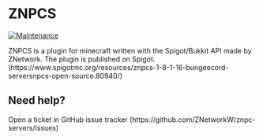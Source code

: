 # ZNPCS
[![Maintenance](https://img.shields.io/badge/maintained-yes-green.svg)](https://GitHub.com/Naereen/StrapDown.js/graphs/commit-activity)

<p>ZNPCS is a plugin for minecraft written with the Spigot/Bukkit API made by ZNetwork. The plugin is published on Spigot.   (https://www.spigotmc.org/resources/znpcs-1-8-1-16-bungeecord-serversnpcs-open-source.80940/)</p>

## Need help?

<p>Open a ticket in GitHub issue tracker (https://github.com/ZNetworkW/znpc-servers/issues)
